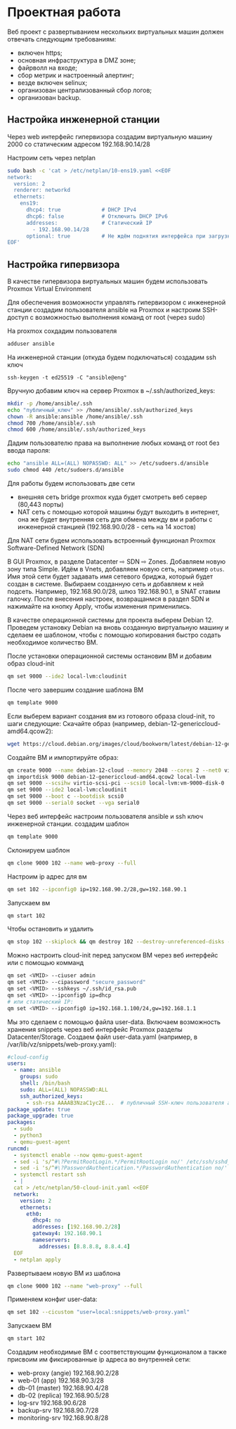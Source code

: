 # Проектная работа

Веб проект с развертыванием нескольких виртуальных машин должен отвечать следующим требованиям:

- включен https;
- основная инфраструктура в DMZ зоне;
- файрволл на входе;
- сбор метрик и настроенный алертинг;
- везде включен selinux;
- организован централизованный сбор логов;
- организован backup.

## Настройка инженерной станции
Через web интерфейс гипервизора создадим виртуальную машину 2000 со статическим адресом 192.168.90.14/28

Настроим сеть через netplan

```sh
sudo bash -c 'cat > /etc/netplan/10-ens19.yaml <<EOF
network:
  version: 2
  renderer: networkd
  ethernets:
    ens19:
      dhcp4: true             # DHCP IPv4
      dhcp6: false            # Отключить DHCP IPv6
      addresses:              # Статический IP
        - 192.168.90.14/28
      optional: true          # Не ждём поднятия интерфейса при загрузке
EOF'
```


## Настройка гипервизора
В качестве гипервизора виртуальных машин будем использовать Proxmox Virtual Environment

Для обеспечения возможности управлять гипервизором с инженерной станции создадим пользователя ansible на Proxmox и настроим SSH-доступ с возможностью выполнения команд от root (через sudo)

На proxmox сохдадим пользователя
```sh
adduser ansible
```

На инженерной станции (откуда будем подключаться) создадим ssh ключ
```
ssh-keygen -t ed25519 -C "ansible@eng"
```
Вручную добавим ключ на сервер Proxmox в ~/.ssh/authorized_keys:
```sh
mkdir -p /home/ansible/.ssh
echo "публичный_ключ" >> /home/ansible/.ssh/authorized_keys
chown -R ansible:ansible /home/ansible/.ssh
chmod 700 /home/ansible/.ssh
chmod 600 /home/ansible/.ssh/authorized_keys
```
Дадим пользователю права на выполнение любых команд от root без ввода пароля:
```sh
echo "ansible ALL=(ALL) NOPASSWD: ALL" >> /etc/sudoers.d/ansible
sudo chmod 440 /etc/sudoers.d/ansible
```

Для работы будем использовать две сети
- внешняя сеть bridge proxmox куда будет смотреть веб сервер (80,443 порты)
- NAT сеть с помощью которой машины будут выходить в интернет, она же будет внутренняя сеть для обмена между вм и работы с инженерной станцией (192.168.90.0/28 - сеть на 14 хостов)

Для NAT сети будем использовать встроенный функционал Proxmox Software-Defined Network (SDN)

В GUI Proxmox, в разделе Datacenter ⇨ SDN ⇨ Zones. Добавляем новую зону типа Simple. Идём в Vnets, добавляем новую сеть, например `otus`. Имя этой сети будет задавать имя сетевого бриджа, который будет создан в системе. Выбираем созданную сеть и добавляем к ней подсеть. Например, 192.168.90.0/28, шлюз 192.168.90.1, в SNAT ставим галочку. После внесения настроек, возвращанмся в раздел SDN и нажимайте на кнопку Apply, чтобы изменения применились.

В качестве операционной системы для проекта выберем Debian 12. Проведем установку Debian на вновь созданную виртуальную машину и сделаем ее шаблоном, чтобы с помощью копирования быстро содать необходимое количество ВМ.

После установки операционной системы остановим ВМ и добавим образ cloud-init
```sh
qm set 9000 --ide2 local-lvm:cloudinit
```
После чего завершим создание шаблона ВМ

```sh
qm template 9000
```

Если выберем вариант создания вм из готового образа cloud-init, то шаги следующие:
Скачайте образ (например, debian-12-genericcloud-amd64.qcow2):
```sh
wget https://cloud.debian.org/images/cloud/bookworm/latest/debian-12-genericcloud-amd64.qcow2
```
Создайте ВМ и импортируйте образ:
```sh
qm create 9000 --name debian-12-cloud --memory 2048 --cores 2 --net0 virtio,bridge=otus
qm importdisk 9000 debian-12-genericcloud-amd64.qcow2 local-lvm
qm set 9000 --scsihw virtio-scsi-pci --scsi0 local-lvm:vm-9000-disk-0
qm set 9000 --ide2 local-lvm:cloudinit
qm set 9000 --boot c --bootdisk scsi0
qm set 9000 --serial0 socket --vga serial0
```
Через веб интерфейс настроим пользователя ansible и ssh ключ инженерной станции. 
создадим шаблон
```sh
qm template 9000
```

Склонируем шаблон
```sh
qm clone 9000 102 --name web-proxy --full
```

Настроим ip адрес для вм
```sh
qm set 102 --ipconfig0 ip=192.168.90.2/28,gw=192.168.90.1
```

Запускаем вм

```sh
qm start 102
```

Чтобы остановить и удалить
 ```sh
 qm stop 102 --skiplock && qm destroy 102 --destroy-unreferenced-disks --purge
 ```


Можно настроить cloud-init перед запуском ВМ через веб интерфейс или с помощью комманд
```sh
qm set <VMID> --ciuser admin
qm set <VMID> --cipassword "secure_password"
qm set <VMID> --sshkeys ~/.ssh/id_rsa.pub
qm set <VMID> --ipconfig0 ip=dhcp
# или статический IP:
qm set <VMID> --ipconfig0 ip=192.168.1.100/24,gw=192.168.1.1
```

Мы это сделаем с помощью файла user-data. Включаем возможность хранения snippets через веб интерфейс Proxmox разделы Datacenter/Storage. Создаем файл user-data.yaml (например, в /var/lib/vz/snippets/web-proxy.yaml):
```yaml
#cloud-config
users:
  - name: ansible
    groups: sudo
    shell: /bin/bash
    sudo: ALL=(ALL) NOPASSWD:ALL
    ssh_authorized_keys:
      - ssh-rsa AAAAB3NzaC1yc2E...  # публичный SSH-ключ пользователя ansible
package_update: true
package_upgrade: true
packages:
  - sudo
  - python3
  - qemu-guest-agent
runcmd:
  - systemctl enable --now qemu-guest-agent
  - sed -i 's/^#\?PermitRootLogin.*/PermitRootLogin no/' /etc/ssh/sshd_config
  - sed -i 's/^#\?PasswordAuthentication.*/PasswordAuthentication no/' /etc/ssh/sshd_config
  - systemctl restart ssh
  - |
  cat > /etc/netplan/50-cloud-init.yaml <<EOF
  network:
    version: 2
    ethernets:
      eth0:
        dhcp4: no
        addresses: [192.168.90.2/28]
        gateway4: 192.168.90.1
        nameservers:
          addresses: [8.8.8.8, 8.8.4.4]
  EOF
  - netplan apply
```

Развертываем новую ВМ из шаблона
```sh
qm clone 9000 102 --name "web-proxy" --full
```
Применяем конфиг user-data:
```sh
qm set 102 --cicustom "user=local:snippets/web-proxy.yaml"
```
Запускаем ВМ
```sh
qm start 102
```

Создадим необходимые ВМ с соответствующим функционалом а также присвоим им фиксированные ip адреса во внутренней сети:
- web-proxy (angie) 192.168.90.2/28
- web-01 (app) 192.168.90.3/28
- db-01 (master) 192.168.90.4/28
- db-02 (replica) 192.168.90.5/28
- log-srv 192.168.90.6/28
- backup-srv 192.168.90.7/28
- monitoring-srv 192.168.90.8/28
